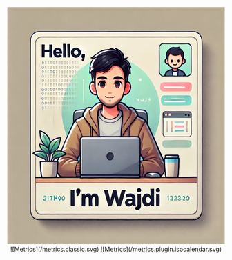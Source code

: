 <div align="center">
  <img src="/github_profile.webp" alt="Hello I'm Wajdi" height="550">
  ![Metrics](/metrics.classic.svg)
  ![Metrics](/metrics.plugin.isocalendar.svg)
</div>


